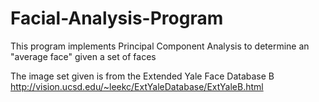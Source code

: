 # Facial-Analysis-Program
This program implements Principal Component Analysis to determine an "average face" given a set of faces

The image set given is from the Extended Yale Face Database B 
http://vision.ucsd.edu/~leekc/ExtYaleDatabase/ExtYaleB.html
